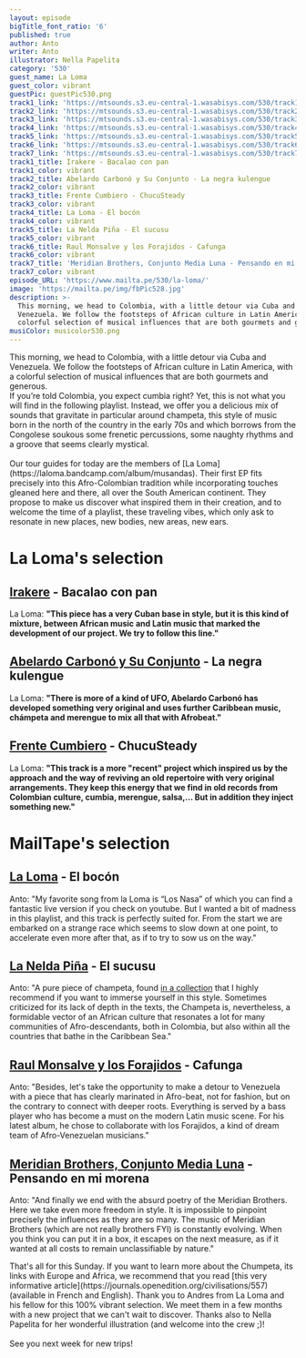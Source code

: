 ```yaml
---
layout: episode
bigTitle_font_ratio: '6'
published: true
author: Anto
writer: Anto
illustrator: Nella Papelita
category: '530'
guest_name: La Loma
guest_color: vibrant
guestPic: guestPic530.png
track1_link: 'https://mtsounds.s3.eu-central-1.wasabisys.com/530/track1.mp3'
track2_link: 'https://mtsounds.s3.eu-central-1.wasabisys.com/530/track2.mp3'
track3_link: 'https://mtsounds.s3.eu-central-1.wasabisys.com/530/track3.mp3'
track4_link: 'https://mtsounds.s3.eu-central-1.wasabisys.com/530/track4.mp3'
track5_link: 'https://mtsounds.s3.eu-central-1.wasabisys.com/530/track5.mp3'
track6_link: 'https://mtsounds.s3.eu-central-1.wasabisys.com/530/track6.mp3'
track7_link: 'https://mtsounds.s3.eu-central-1.wasabisys.com/530/track7.mp3'
track1_title: Irakere - Bacalao con pan
track1_color: vibrant
track2_title: Abelardo Carbonó y Su Conjunto - La negra kulengue
track2_color: vibrant
track3_title: Frente Cumbiero - ChucuSteady
track3_color: vibrant
track4_title: La Loma - El bocón
track4_color: vibrant
track5_title: La Nelda Piña - El sucusu
track5_color: vibrant
track6_title: Raul Monsalve y los Forajidos - Cafunga
track6_color: vibrant
track7_title: 'Meridian Brothers, Conjunto Media Luna - Pensando en mi morena'
track7_color: vibrant
episode_URL: 'https://www.mailta.pe/530/la-loma/'
image: 'https://mailta.pe/img/fbPic528.jpg'
description: >-
  This morning, we head to Colombia, with a little detour via Cuba and
  Venezuela. We follow the footsteps of African culture in Latin America, with a
  colorful selection of musical influences that are both gourmets and generous.
musiColor: musicolor530.png
---
```

<p id="introduction">
	This morning, we head to Colombia, with a little detour via Cuba and Venezuela. We follow the footsteps of African culture in Latin America, with a colorful selection of musical influences that are both gourmets and generous.
<br>
  If you’re told Colombia, you expect cumbia right? Yet, this is not what you will find in the following playlist. Instead, we offer you a delicious mix of sounds that gravitate in particular around champeta, this style of music born in the north of the country in the early 70s and which borrows from the Congolese soukous some frenetic percussions, some naughty rhythms and a groove that seems clearly mystical.
	<br><br>
	Our tour guides for today are the members of [La Loma](https://laloma.bandcamp.com/album/musandas). Their first EP fits precisely into this Afro-Colombian tradition while incorporating touches gleaned here and there, all over the South American continent. They propose to make us discover what inspired them in their creation, and to welcome the time of a playlist, these traveling vibes, which only ask to resonate in new places, new bodies, new areas, new ears.</p>

# La Loma's selection


## [Irakere](https://irakere.bandcamp.com/album/cuba-libre) - Bacalao con pan

La Loma: **"**This piece has a very Cuban base in style, but it is this kind of mixture, between African music and Latin music that marked the development of our project. We try to follow this line.**"**

## [Abelardo Carbonó y Su Conjunto](https://abelardocarbono.bandcamp.com/album/el-maravilloso-mundo-de-abelardo-carbon) - La negra kulengue

La Loma: **"**There is more of a kind of UFO, Abelardo Carbonó has developed something very original and uses further Caribbean music, chámpeta and merengue to mix all that with Afrobeat.**"**

## [Frente Cumbiero](https://frentecumbiero.bandcamp.com/album/frente-cumbiero-meets-mad-professor) - ChucuSteady

La Loma: **"**This track is a more "recent" project which inspired us by the approach and the way of reviving an old repertoire with very original arrangements. They keep this energy that we find in old records from Colombian culture, cumbia, merengue, salsa,... But in addition they inject something new.**"**

# MailTape's selection

## [La Loma](https://laloma.bandcamp.com/album/musandas) - El bocón

Anto: "My favorite song from la Loma is “Los Nasa” of which you can find a fantastic live version if you check on youtube. But I wanted a bit of madness in this playlist, and this track is perfectly suited for. From the start we are embarked on a strange race which seems to slow down at one point, to accelerate even more after that, as if to try to sow us on the way."

## [La Nelda Piña](https://soundwayrecords.bandcamp.com/album/palenque-palenque-champeta-criolla-afro-roots-in-colombia-1975-91) - El sucusu

Anto: "A pure piece of champeta, found [in a collection](https://soundwayrecords.com/release/155845-various-artists-palenque-palenque-champeta-criolla-afro-roots-in-colombia-1975-91) that I highly recommend if you want to immerse yourself in this style. Sometimes criticized for its lack of depth in the texts, the Champeta is, nevertheless, a formidable vector of an African culture that resonates a lot for many communities of Afro-descendants, both in Colombia, but also within all the countries that bathe in the Caribbean Sea."

## [Raul Monsalve y los Forajidos](https://olindorecords.bandcamp.com/) - Cafunga

Anto: "Besides, let's take the opportunity to make a detour to Venezuela with a piece that has clearly marinated in Afro-beat, not for fashion, but on the contrary to connect with deeper roots. Everything is served by a bass player who has become a must on the modern Latin music scene. For his latest album, he chose to collaborate with los Forajidos, a kind of dream team of Afro-Venezuelan musicians."

## [Meridian Brothers, Conjunto Media Luna](https://meridianbrothers.bandcamp.com/album/meridian-brothers-el-grupo-renacimiento) - Pensando en mi morena

Anto: "And finally we end with the absurd poetry of the Meridian Brothers. Here we take even more freedom in style. It is impossible to pinpoint precisely the influences as they are so many. The music of Meridian Brothers (which are not really brothers FYI) is constantly evolving. When you think you can put it in a box, it escapes on the next measure, as if it wanted at all costs to remain unclassifiable by nature."

<p id="outroduction">That's all for this Sunday. If you want to learn more about the Chumpeta, its links with Europe and Africa, we recommend that you read [this very informative article](https://journals.openedition.org/civilisations/557) (available in French and English).
Thank you to Andres from La Loma and his fellow for this 100% vibrant selection. We meet them in a few months with a new project that we can't wait to discover.
Thanks also to Nella Papelita for her wonderful illustration (and welcome into the crew ;)!
<br>
<br>
See you next week for new trips!</p>
